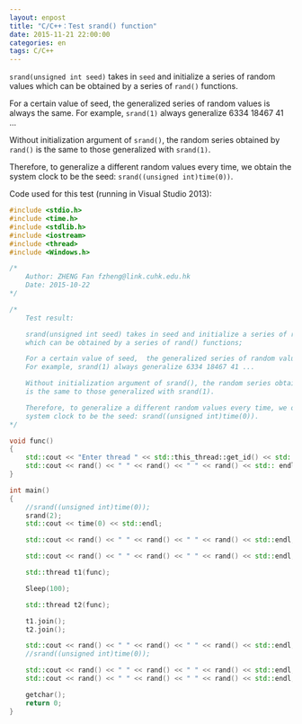 ```yaml
---
layout: enpost
title: "C/C++：Test srand() function"
date: 2015-11-21 22:00:00
categories: en
tags: C/C++
---
```


`srand(unsigned int seed)` takes in `seed` and initialize a series of random values which can be obtained by a series of `rand()` functions.

For a certain value of seed,  the generalized series of random values is always the same. For example, `srand(1)` always generalize 6334 18467 41 ...

Without initialization argument of `srand()`, the random series obtained by `rand()` is the same to those generalized with `srand(1)`.

Therefore, to generalize a different random values every time, we obtain the system clock to be the seed: `srand((unsigned int)time(0))`.

Code used for this test (running in Visual Studio 2013):

```cpp
#include <stdio.h>
#include <time.h>
#include <stdlib.h>
#include <iostream>
#include <thread>
#include <Windows.h>

/*
    Author: ZHENG Fan fzheng@link.cuhk.edu.hk
    Date: 2015-10-22
*/

/*
    Test result:

    srand(unsigned int seed) takes in seed and initialize a series of random values 
    which can be obtained by a series of rand() functions;

    For a certain value of seed,  the generalized series of random values is always the same.
    For example, srand(1) always generalize 6334 18467 41 ...

    Without initialization argument of srand(), the random series obtained by rand() 
    is the same to those generalized with srand(1).

    Therefore, to generalize a different random values every time, we obtain the
    system clock to be the seed: srand((unsigned int)time(0)).
*/

void func()
{
    std::cout << "Enter thread " << std::this_thread::get_id() << std::endl;
    std::cout << rand() << " " << rand() << " " << rand() << std:: endl;
}

int main()
{
    //srand((unsigned int)time(0));
    srand(2);
    std::cout << time(0) << std::endl;

    std::cout << rand() << " " << rand() << " " << rand() << std::endl;

    std::cout << rand() << " " << rand() << " " << rand() << std::endl;

    std::thread t1(func);

    Sleep(100);

    std::thread t2(func);

    t1.join();
    t2.join();

    std::cout << rand() << " " << rand() << " " << rand() << std::endl;
    //srand((unsigned int)time(0));

    std::cout << rand() << " " << rand() << " " << rand() << std::endl;
    std::cout << rand() << " " << rand() << " " << rand() << std::endl;

    getchar();
    return 0;
}
```
